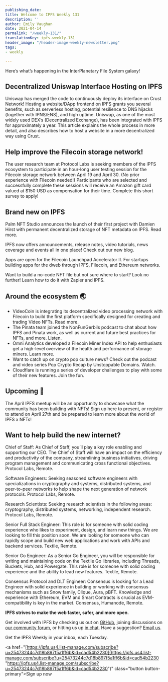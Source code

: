 ```yaml
---
publishing_date: 
title: Welcome to IPFS Weekly 131
description: ''
author: Emily Vaughan
date: 2021-04-14
permalink: "/weekly-131/"
translationKey: ipfs-weekly-131
header_image: "/header-image-weekly-newsletter.png"
tags:
- weekly

---
```

Here’s what’s happening in the InterPlanetary File System galaxy!

## Decentralized Uniswap Interface Hosting on IPFS

Uniswap has merged the code to continuously deploy its interface on Crust Network! Hosting a website/DApp frontend on IPFS grants you several benefits, such as serverless hosting, potential resilience to DNS hijacks (together with IPNS/ENS), and high uptime. Uniswap, as one of the most widely used DEX’s (Decentralized Exchange), has been integrated with IPFS for approximately a year. This article explains the whole process in more detail, and also describes how to host a website in a more decentralized way using Crust.

## Help improve the Filecoin storage network!

The user research team at Protocol Labs is seeking members of the IPFS ecosystem to participate in an hour-long user testing session for the Filecoin storage network between April 19 and April 30. (No prior experience with Filecoin needed!) Participants who are selected and successfully complete these sessions will receive an Amazon gift card valued at $150 USD as compensation for their time. Complete this short survey to apply!

## Brand new on IPFS

Palm NFT Studio announces the launch of their first project with Damien Hirst with permanent decentralized storage of NFT metadata on IPFS. Read more.

IPFS now offers announcements, release notes, video tutorials, news coverage and events all in one place! Check out our new blog.

Apps are open for the Filecoin Launchpad Accelerator II. For startups building apps for the dweb through IPFS, Filecoin, and Ethereum networks.

Want to build a no-code NFT file but not sure where to start? Look no further! Learn how to do it with Zapier and IPFS.

## Around the ecosystem 🌏

* VideoCoin is integrating its decentralized video processing network with Filecoin to build the first platform specifically designed for creating and trading Video NFTs. Read more.
* The Pinata team joined the NonFunGerbils podcast to chat about how IPFS and Pinata work, as well as current and future best practices for NFTs, and more. Listen.
* Omni Analytics developed a Filecoin Miner Index API to help enthusiasts get a high-level overview of the health and performance of storage miners. Learn more.
* Want to catch up on crypto pop culture news? Check out the podcast and video series Pop Crypto Recap by Unstoppable Domains. Watch.
* Cloudflare is running a series of developer challenges to play with some of their new features. Join the fun.

## Upcoming 📅

The April IPFS meetup will be an opportunity to showcase what the community has been building with NFTs! Sign up here to present, or register to attend on April 27th and be prepared to learn more about the world of IPFS x NFTs!

## Want to help build the new internet?

Chief of Staff: As Chief of Staff, you’ll play a key role enabling and supporting our CEO. The Chief of Staff will have an impact on the efficiency and productivity of the company, streamlining business initiatives, driving program management and communicating cross functional objectives. Protocol Labs, Remote.

Software Engineers: Seeking seasoned software engineers with specializations in cryptography and systems, distributed systems, and peer-to-peer networks to help shape the next generation of network protocols. Protocol Labs, Remote.

Research Scientists: Seeking research scientists in the following areas: cryptography, distributed systems, networking, independent research. Protocol Labs, Remote.

Senior Full Stack Engineer: This role is for someone with solid coding experience who likes to experiment, design, and learn new things. We are looking to fill this position soon. We are looking for someone who can rapidly scope and build new web applications and work with APIs and backend services. Textile, Remote.

Senior Go Engineer: As a Senior Go Engineer, you will be responsible for writing and maintaining code on the Textile Go libraries, including Threads, Buckets, Hub, and Powergate. This role is for someone with solid coding experience and the ability to lead new features. Textile, Remote.

Consensus Protocol and DLT Engineer:  Consensus is looking for a Lead Engineer with solid experience in building or working with consensus mechanisms such as Snow family, Clique, Aura, pBFT. Knowledge and experience with Ethereum, EVM and Smart Contracts is crucial as EVM-compatibility is key in the market. Consensus, Humanode, Remote.

**IPFS strives to make the web faster, safer, and more open.**

Get involved with IPFS by checking us out on [GitHub](https://github.com/ipfs), joining discussions on [our community forum](https://discuss.ipfs.io/), or hitting us up [in chat](https://riot.im/app/#/room/#ipfs:matrix.org). Have a suggestion? [Email us](mailto:newsletter@ipfs.io).

Get the IPFS Weekly in your inbox, each Tuesday. <p><a href="[https://ipfs.us4.list-manage.com/subscribe?u=25473244c7d18b897f5a1ff6b&id=cad54b2230](https://ipfs.us4.list-manage.com/subscribe?u=25473244c7d18b897f5a1ff6b&id=cad54b2230 "https://ipfs.us4.list-manage.com/subscribe?u=25473244c7d18b897f5a1ff6b&id=cad54b2230")" class="button button-primary">Sign up now</a></p>